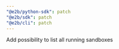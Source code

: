 ```yaml
---
"@e2b/python-sdk": patch
"@e2b/sdk": patch
"@e2b/cli": patch
---
```


Add possibility to list all running sandboxes
